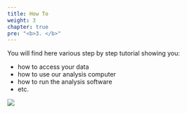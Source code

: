 ```yaml
---
title: How To
weight: 3
chapter: true
pre: "<b>3. </b>"
---
```


You will find here various step by step tutorial showing you:

  * how to access your data
  * how to use our analysis computer
  * how to run the analysis software
  * etc.

<img src='/images/tutorial/how_to.png' />




